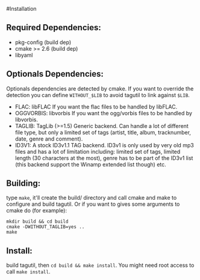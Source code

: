 #Installation

## Required Dependencies:

- pkg-config (build dep)
- cmake >= 2.6 (build dep)
- libyaml


## Optionals Dependencies:

Optionals dependencies are detected by cmake. If you want to override the
detection you can define `WITHOUT_$LIB` to avoid tagutil to link against
`$LIB`.

- FLAC: libFLAC
    If you want the flac files to be handled by libFLAC.
- OGGVORBIS: libvorbis
    If you want the ogg/vorbis files to be handled by libvorbis.
- TAGLIB: TagLib (>=1.5)
    Generic backend. Can handle a lot of different file type, but only a
    limited set of tags (artist, title, album, tracknumber, date, genre and
    comment).
- ID3V1:
    A stock ID3v1.1 TAG backend. ID3v1 is only used by very old mp3 files and
    has a lot of limitation including: limited set of tags, limited length (30
    characters at the most), genre has to be part of the ID3v1 list (this
    backend support the Winamp extended list though) etc.


## Building:

type `make`, it'll create the build/ directory and call cmake and make to
configure and build tagutil. Or if you want to gives some arguments to
cmake do (for example):
```
mkdir build && cd build
cmake -DWITHOUT_TAGLIB=yes ..
make
```

## Install:

build tagutil, then `cd build && make install`. You might need root access
to call `make install`.
